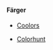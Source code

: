 #### <i class="fas fa-palette"></i>  Färger

- [Coolors](https://coolors.co/)

- [Colorhunt](https://colorhunt.co/)
